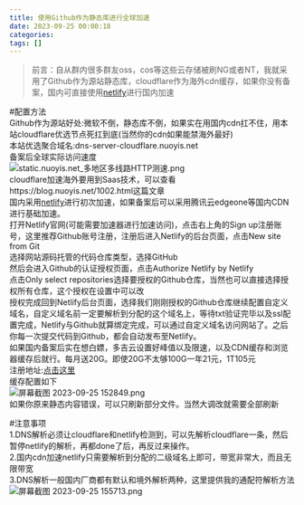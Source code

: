 ```yaml
---
title: 使用Github作为静态库进行全球加速
date: 2023-09-25 00:00:18
categories: 
tags: []
---
```

>前言：自从群内很多群友oss，cos等这些云存储被刷NG或者NT，我就采用了Github作为源站静态库，cloudflare作为海外cdn缓存，如果你没有备案，国内可直接使用[netlify][1]进行国内加速

#配置方法  
Github作为源站好处:微软不倒，静态库不倒，如果实在用国内cdn扛不住，用本站cloudflare优选节点死扛到底(当然你的cdn如果能禁海外最好)  
本站优选聚合域名:dns-server-cloudflare.nuoyis.net  
备案后全球实际访问速度  
![static.nuoyis.net_多地区多线路HTTP测速.png][2]  
cloudflare加速海外要用到Saas技术，可以查看https://blog.nuoyis.net/1002.html这篇文章  
国内采用[netlify][3]进行初次加速，如果备案后可以采用腾讯云edgeone等国内CDN进行基础加速。  
打开Netlify官网(可能需要加速器进行加速访问)，点击右上角的Sign up注册账号，这里推荐Github账号注册，注册后进入Netlify的后台页面，点击New site from Git  
选择网站源码托管的代码仓库类型，选择GitHub  
然后会进入Github的认证授权页面，点击Authorize Netlify by Netlify  
点击Only select repositories选择要授权的Github仓库，当然也可以直接选择授权所有仓库，这个授权在设置中可以改  
授权完成回到Netlify后台页面，选择我们刚刚授权的Github仓库继续配置自定义域名，自定义域名前一定要解析到分配的这个域名上，等待txt验证完毕以及ssl配置完成，Netlify与Github就算绑定完成，可以通过自定义域名访问网站了。之后你每一次提交代码到Github，都会自动发布至Netlify。  
如果国内备案后实在想白嫖，多吉云设置好峰值以及限速，以及CDN缓存和浏览器缓存后就行。每月送20G。即使20G不太够100G一年21元，1T105元  
注册地址:[点击这里][4]  
缓存配置如下  
![屏幕截图 2023-09-25 152849.png][5]  
如果你原来静态内容错误，可以只刷新部分文件。当然大调改就需要全部刷新

#注意事项  
1.DNS解析必须让cloudflare和netlify检测到，可以先解析cloudflare一条，然后暂停netlify的解析，再都done了后，再反过来操作。  
2.国内cdn加速netlify只需要解析到分配的二级域名上即可，带宽非常大，而且无限带宽  
3.DNS解析一般国内厂商都有默认和境外解析两种，这里提供我的通配符解析方法  
![屏幕截图 2023-09-25 155713.png][6]  


  [1]: https://www.netlify.com/
  [2]: https://images.nuoyis.net/blog/typecho/uploads/2023/09/2826680047.png
  [3]: https://www.netlify.com/
  [4]: https://www.dogecloud.com/?iuid=6807
  [5]: https://images.nuoyis.net/blog/typecho/uploads/2023/09/3411112956.png
  [6]: https://images.nuoyis.net/blog/typecho/uploads/2023/09/646736529.png